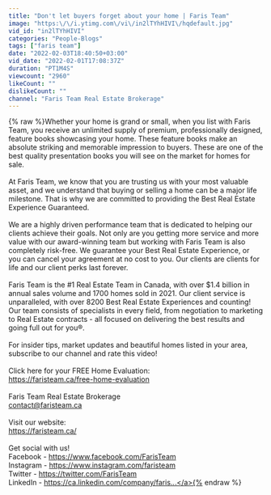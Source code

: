 ```yaml
---
title: "Don't let buyers forget about your home | Faris Team"
image: "https:\/\/i.ytimg.com\/vi\/in2lTYhHIVI\/hqdefault.jpg"
vid_id: "in2lTYhHIVI"
categories: "People-Blogs"
tags: ["faris team"]
date: "2022-02-03T18:40:50+03:00"
vid_date: "2022-02-01T17:08:37Z"
duration: "PT1M4S"
viewcount: "2960"
likeCount: ""
dislikeCount: ""
channel: "Faris Team Real Estate Brokerage"
---
```

{% raw %}Whether your home is grand or small, when you list with Faris Team, you receive an unlimited supply of premium, professionally designed, feature books showcasing your home. These feature books make an absolute striking and memorable impression to buyers. These are one of the best quality presentation books you will see on the market for homes for sale.<br /><br />At Faris Team, we know that you are trusting us with your most valuable asset, and we understand that buying or selling a home can be a major life milestone. That is why we are committed to providing the Best Real Estate Experience Guaranteed. <br /><br />We are a highly driven performance team that is dedicated to helping our clients achieve their goals. Not only are you getting more service and more value with our award-winning team but working with Faris Team is also completely risk-free. We guarantee your Best Real Estate Experience, or you can cancel your agreement at no cost to you. Our clients are clients for life and our client perks last forever.<br /><br />Faris Team is the #1 Real Estate Team in Canada, with over $1.4 billion in annual sales volume and 1700 homes sold in 2021. Our client service is unparalleled, with over 8200 Best Real Estate Experiences and counting!  Our team consists of specialists in every field, from negotiation to marketing to Real Estate contracts - all focused on delivering the best results and going full out for you®. <br /><br />For insider tips, market updates and beautiful homes listed in your area, subscribe to our channel and rate this video!<br /><br />Click here for your FREE Home Evaluation:<br /><a rel="nofollow" target="blank" href="https://faristeam.ca/free-home-evaluation">https://faristeam.ca/free-home-evaluation</a><br /><br />Faris Team Real Estate Brokerage <br />contact@faristeam.ca <br /><br />Visit our website:<br /><a rel="nofollow" target="blank" href="https://faristeam.ca/">https://faristeam.ca/</a><br /><br />Get social with us! <br />Facebook - <a rel="nofollow" target="blank" href="https://www.facebook.com/FarisTeam">https://www.facebook.com/FarisTeam</a> <br />Instagram - <a rel="nofollow" target="blank" href="https://www.instagram.com/faristeam">https://www.instagram.com/faristeam</a> <br />Twitter - <a rel="nofollow" target="blank" href="https://twitter.com/FarisTeam">https://twitter.com/FarisTeam</a> <br />LinkedIn - <a rel="nofollow" target="blank" href="https://ca.linkedin.com/company/faris...">https://ca.linkedin.com/company/faris...</a>{% endraw %}
